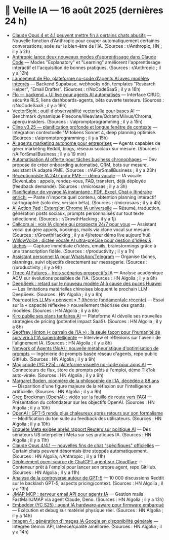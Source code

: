 # :satellite: Veille IA — 16 août 2025 (dernières 24 h)
- [Claude Opus 4 et 4.1 peuvent mettre fin à certains chats abusifs](https://www.reddit.com/r/Anthropic/comments/1mrl4ff/claude_can_now_end_abusive_chats_anthropic_calls/) — Nouvelle fonction d'Anthropic pour couper automatiquement certaines conversations, axée sur le bien-être de l'IA. (Sources : r/Anthropic, HN ; il y a 2h)
- [Anthropic lance deux nouveaux modes d'apprentissage dans Claude Code](https://www.reddit.com/r/Anthropic/comments/1mq6gx9/introducing_two_new_ways_to_learn_in_claude_code/) — Modes "Explanatory" et "Learning" améliorent l'apprentissage interactif et l'acquisition de bonnes pratiques. (Sources : r/Anthropic ; il y a 12h)
- [Lancement de Flo, plateforme no-code d'agents AI avec modèles intégrés](https://www.reddit.com/r/NoCodeSaaS/comments/1mr0tfx/day_2_of_building_flo_in_public/) — Backend Supabase, webhooks n8n, templates "Research Helper", "Email Drafter". (Sources : r/NoCodeSaaS ; il y a 16h)
- [Flo — backend + UI live pour agents AI automatisés](https://www.reddit.com/r/NoCodeSaaS/comments/1mr0q9s/day_2_of_building_flo_in_public_backend_ready_ui/) — Interface CRUD, sécurité RLS, liens dashboards-agents, bêta ouverte testeurs. (Sources : r/NoCodeSaaS ; il y a 16h)
- [VectorSight : outil d'observabilité vectorielle pour bases AI](https://www.reddit.com/r/aipromptprogramming/comments/1mr2ulf/vector_database_observability_so_its_finallly_here/) — Benchmark dynamique Pinecone/Weaviate/Qdrant/Milvus/Chroma, aperçu insiders. (Sources : r/aipromptprogramming ; il y a 15h)
- [Cline v3.25 — planification profonde et longue fenêtre de contexte](https://www.reddit.com/r/aipromptprogramming/comments/1mr2klc/cline_v325_is_built_for_long_complex_problems/) — Intégration contextuelle 1M tokens Sonnet 4, deep planning optimisé. (Sources : r/aipromptprogramming ; il y a 15h)
- [AI agents marketing autonome pour entreprises](https://www.reddit.com/r/AiForSmallBusiness/comments/1mrne8s/drop_your_business_website_ill_show_you_how_you/) — Agents capables de gérer marketing Reddit, blogs, réseaux sociaux sur mesure. (Sources : r/AiForSmallBusiness ; il y a 19 min)
- [Automatisation AI offerte pour tâches business chronophages](https://www.reddit.com/r/AiForSmallBusiness/comments/1mqrlxc/what_are_the_most_timeconsuming_manual_tasks_in/) — Dev propose de créer onboarding automatisé, CRM, bots sur mesure, assistant IA adapté PME. (Sources : r/AiForSmallBusiness ; il y a 23h)
- [Réceptionniste IA 24/7 pour PME — démo vocale](https://www.reddit.com/r/microsaas/comments/1mrjzoe/built_a_247_ai_receptionist_for_small_biz_need/) — IA vocale ElevenLabs : appels, rendez-vous, FAQ, transfert, déjà déployée (feedback demandé). (Sources : r/microsaas ; il y a 3h)
- [Planificateur de voyage IA instantané : PDF, Excel, Chat→ Itinéraire enrichi](https://www.reddit.com/r/microsaas/comments/1mrjgeh/i_built_an_app_that_transforms_any_travel_content/) — Paste n'importe quel contenu, obtention planning interactif cartographié (solo dev, version bêta). (Sources : r/microsaas ; il y a 4h)
- [AI Action Pad : Extension Chrome IA universelle](https://www.reddit.com/r/GrowthHacking/comments/1mqqup9/im_launching_a_new_ai_chrome_extension_and_want/) — Résumé, traduction, génération posts sociaux, prompts personnalisés sur tout texte sélectionné. (Sources : r/GrowthHacking ; il y a 1j)
- [Callcom.ai : voix IA clonée qui prospecte 24/7 pour vous](https://www.reddit.com/r/GrowthHacking/comments/1moetu8/built_a_voice_ai_that_sounds_like_me_and_books/) — Assistant vocal qui gère appels, bookings, mails via clone vocal sur mesure. (Sources : r/GrowthHacking ; il y a 4j/retour démo live aujourd'hui)
- [WillowVoice : dictée vocale AI ultra-précise pour gestion d'idées & tâches](https://www.reddit.com/r/productivity/comments/1mrmlbi/the_productivity_hack_that_helps_me_capture_ideas/) — Capture immédiate d'idées, emails, brainstormings grâce à une transcription fidèle. (Sources : r/productivity ; il y a 1h)
- [Assistant personnel IA pour WhatsApp/Telegram](https://www.reddit.com/r/productivity/comments/1mrbc2d/would_you_find_an_ai_assistant_bot_helpful/) — Organise tâches, plannings, suivi objectifs directement sur messagerie. (Sources : r/productivity ; il y a 9h)
- [Three AI Futures – trois scénarios prospectifs IA](https://news.ycombinator.com/item?id=44918319) — Analyse académique ACM sur évolutions possibles de l'IA. (Sources : HN Algolia ; il y a 8h)
- [DeepSeek : retard sur le nouveau modèle AI à cause des puces Huawei](https://news.ycombinator.com/item?id=44918317) — Les limitations matérielles chinoises bloquent le prochain LLM DeepSeek. (Sources : HN Algolia ; il y a 8h)
- [Pourquoi les LLMs « pensent » ? (théorie fondamentale récente)](https://news.ycombinator.com/item?id=44918186) — Essai sur la « capacité réflexive » nouvellement théorisée des grands modèles. (Sources : HN Algolia ; il y a 8h)
- [Kiro publie ses plans tarifaires AI](https://news.ycombinator.com/item?id=44918153) — Plateforme AI dévoile ses nouvelles stratégies de pricing (potentiel impact SaaS). (Sources : HN Algolia ; il y a 8h)
- [Geoffrey Hinton (« parrain de l'IA ») : la seule façon pour l'humanité de survivre à l'IA superintelligente](https://news.ycombinator.com/item?id=44918108) — Interview et réflexions sur l'avenir de l'alignement IA. (Sources : HN Algolia ; il y a 8h)
- [Network of Agents (NoA) : nouvelle métaheuristique d'optimisation de prompts](https://news.ycombinator.com/item?id=44918041) — Ingénierie de prompts basée réseau d'agents, repo public GitHub. (Sources : HN Algolia ; il y a 9h)
- [Magicnode (YC F25) : plateforme visuelle no-code pour apps AI](https://news.ycombinator.com/item?id=44917760) — Connecteurs de flux, store de prompts prêts à l'emploi, démo TikTok auto-virale. (Sources : HN Algolia ; il y a 9h)
- [Margaret Boden, pionnière de la philosophie de l'IA, décédée à 88 ans](https://news.ycombinator.com/item?id=44917692) — Disparition d'une figure majeure de la réflexion sur l'intelligence artificielle. (Sources : HN Algolia ; il y a 9h)
- [Greg Brockman (OpenAI) : vidéo sur la feuille de route vers l'AGI](https://news.ycombinator.com/item?id=44917536) — Présentation du cofondateur sur les objectifs OpenAI. (Sources : HN Algolia ; il y a 10h)
- [OpenAI : GPT-5 rendu plus chaleureux après retours sur son formalisme](https://news.ycombinator.com/item?id=44917303) — Modification du ton suite au feedback des utilisateurs. (Sources : HN Algolia ; il y a 10h)
- [Enquête Meta exigée après rapport Reuters sur politique AI](https://news.ycombinator.com/item?id=44916958) — Des sénateurs US interpellent Meta sur ses pratiques IA. (Sources : HN Algolia ; il y a 11h)
- [Claude Opus 4/4.1 — nouvelles fins de chat "spécifiques" officielles](https://news.ycombinator.com/item?id=44916813) — Certain chats peuvent désormais être stoppés automatiquement. (Sources : HN Algolia, r/Anthropic ; il y a 11h)
- [Déploiement open-source de ChatGPT agent sur Cloudflare](https://news.ycombinator.com/item?id=44916639) — Conteneur prêt à l'emploi pour lancer son propre agent, repo GitHub. (Sources : HN Algolia ; il y a 11h)
- [Analyse de la controverse autour de GPT-5](https://news.ycombinator.com/item?id=44915522) — 10 000 discussions Reddit sur le backlash GPT-5, aspects pricing/context. (Sources : HN Algolia ; il y a 13h)
- [JMAP MCP : serveur email API pour agents IA](https://news.ycombinator.com/item?id=44915220) — Gestion mails FastMail/JMAP via agent Claude, Deno. (Sources : HN Algolia ; il y a 13h)
- [Embedder (YC S25) : agent IA hardware-aware pour firmware embarqué](https://news.ycombinator.com/item?id=44915206) — Exécution et debug sur matériel physique réel. (Sources : HN Algolia ; il y a 14h)
- [Imagen 4 : génération d'images IA Google en disponibilité générale](https://news.ycombinator.com/item?id=44915187) — Intégrée Gemini API, latence/qualité améliorée. (Sources : HN Algolia ; il y a 14h)

